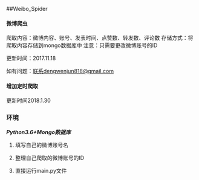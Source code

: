 
##Weibo_Spider
#### 微博爬虫

爬取内容：微博内容、账号、发表时间、点赞数、转发数、评论数 存储方式：将爬取内容存储到mongo数据库中 注意：只需要更改微博账号的ID

更新时间：2017.11.18

如有问题：联系dengwenjun818@gmail.com


#### 增加定时爬取 

更新时间2018.1.30

### 环境
***Python3.6+Mongo数据库***

1. 填写自己的微博账号名

2. 整理自己爬取的微博账号的ID

3. 直接运行main.py文件
